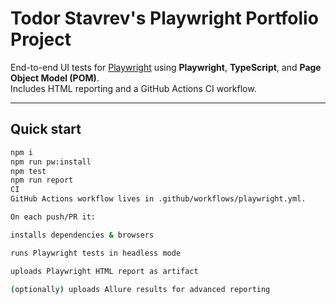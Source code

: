 # Todor Stavrev's Playwright Portfolio Project

End-to-end UI tests for [Playwright](https://playwright.dev) using **Playwright**, **TypeScript**, and **Page Object Model (POM)**.  
Includes HTML reporting and a GitHub Actions CI workflow.

---

## Quick start

```bash
npm i
npm run pw:install
npm test
npm run report
CI
GitHub Actions workflow lives in .github/workflows/playwright.yml.

On each push/PR it:

installs dependencies & browsers

runs Playwright tests in headless mode

uploads Playwright HTML report as artifact

(optionally) uploads Allure results for advanced reporting
